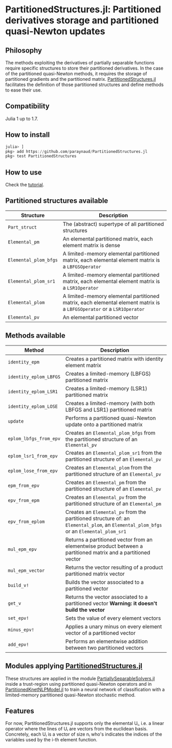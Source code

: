 # PartitionedStructures.jl: Partitioned derivatives storage and partitioned quasi-Newton updates

## Philosophy
The methods exploiting the derivatives of partially separable functions require specific structures to store their partitioned derivatives.
In the case of the partitioned quasi-Newton methods, it requires the storage of partitioned gradients and the partitioned matrix.
[PartitionedStructures.jl](https://github.com/paraynaud/PartitionedStructures.jl) facilitates the definition of those partitioned structures and define methods to ease their use.

## Compatibility
Julia 1 up to 1.7.

## How to install
```julia
julia> ]
pkg> add https://github.com/paraynaud/PartitionedStructures.jl
pkg> test PartitionedStructures
```

## How to use
Check the [tutorial](https://paraynaud.github.io/PartitionedStructures.jl/dev/tutorial/).

## Partitioned structures available
Structure              | Description
-----------------------|------------
`Part_struct`          | The (abstract) supertype of all partitioned structures
`Elemental_pm`         | An elemental partitioned matrix, each element matrix is dense
`Elemental_plom_bfgs`  | A limited-memory elemental partitioned matrix, each elemental element matrix is a `LBFGSOperator`
`Elemental_plom_sr1`   | A limited-memory elemental partitioned matrix, each elemental element matrix is a `LSR1Operator`
`Elemental_plom`       | A limited-memory elemental partitioned matrix, each elemental element matrix is a `LBFGSOperator` or a `LSR1Operator`
`Elemental_pv`         | An elemental partitioned vector

## Methods available
Method                 | Description
-----------------------|------------
`identity_epm`         | Creates a partitioned matrix with identity element matrix
`identity_eplom_LBFGS` | Creates a limited-memory (LBFGS) partitioned matrix
`identity_eplom_LSR1`  | Creates a limited-memory (LSR1) partitioned matrix
`identity_eplom_LOSE`  | Creates a limited-memory (with both LBFGS and LSR1) partitioned matrix
`update`               | Performs a partitioned quasi-Newton update onto a partitioned matrix
`eplom_lbfgs_from_epv` | Creates an `Elemental_plom_bfgs` from the partitioned structure of an `Elemental_pv`
`eplom_lsr1_from_epv`  | Creates an `Elemental_plom_sr1` from the partitioned structure of an `Elemental_pv`
`eplom_lose_from_epv`  | Creates an `Elemental_plom` from the partitioned structure of an `Elemental_pv`
`epm_from_epv`         | Creates an `Elemental_pm` from the partitioned structure of an `Elemental_pv`
`epv_from_epm`         | Creates an `Elemental_pv` from the partitioned structure of an `Elemental_pm`
`epv_from_eplom`       | Creates an `Elemental_pv` from the partitioned structure of: an `Elemental_plom`, an `Elemental_plom_bfgs` or an `Elemental_plom_sr1`
`mul_epm_epv`          | Returns a partitioned vector from an elementwise product between a partitioned matrix and a partitioned vector 
`mul_epm_vector`       | Returns the vector resulting of a product partitioned matrix vector
`build_v!`             | Builds the vector associated to a partitioned vector
`get_v`                | Returns the vector associated to a partitioned vector  **Warning: it doesn't build the vector**
`set_epv!`             | Sets the value of every element vectors
`minus_epv!`           | Applies a unary minus on every element vector of a partitioned vector
`add_epv!`             | Performs an elementwise addition between two partitioned vectors


## Modules applying [PartitionedStructures.jl](https://github.com/paraynaud/PartitionedStructures.jl)
These structures are applied in the module 
[PartiallySeparableSolvers.jl](https://github.com/paraynaud/PartiallySeparableSolvers.jl) inside a trust-region using partitioned quasi-Newton operators and in [PartitionedKnetNLPModel.jl](https://github.com/paraynaud/PartitionedKnetNLPModels.jl) to train a neural network of classification with a limited-memory partitioned quasi-Newton stochastic method.

## Features
For now, PartitionedStructures.jl supports only the elemental Uᵢ, i.e. a linear operator where the lines of Uᵢ are vectors from the euclidean basis.
Concretely, each Uᵢ is a vector of size nᵢ who's indicates the indices of the variables used by the i-th element function.